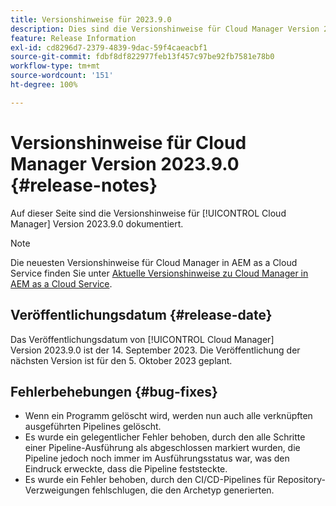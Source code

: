 ```yaml
---
title: Versionshinweise für 2023.9.0
description: Dies sind die Versionshinweise für Cloud Manager Version 2023.9.0.
feature: Release Information
exl-id: cd8296d7-2379-4839-9dac-59f4caeacbf1
source-git-commit: fdbf8df822977feb13f457c97be92fb7581e78b0
workflow-type: tm+mt
source-wordcount: '151'
ht-degree: 100%

---
```


# Versionshinweise für Cloud Manager Version 2023.9.0 {#release-notes}

Auf dieser Seite sind die Versionshinweise für [!UICONTROL Cloud Manager] Version 2023.9.0 dokumentiert.

>[!NOTE]
>
>Die neuesten Versionshinweise für Cloud Manager in AEM as a Cloud Service finden Sie unter [Aktuelle Versionshinweise zu Cloud Manager in AEM as a Cloud Service](https://experienceleague.adobe.com/docs/experience-manager-cloud-service/content/implementing/using-cloud-manager/release-notes-cloud-manager/release-notes-cm-current.html?lang=de).

## Veröffentlichungsdatum {#release-date}

Das Veröffentlichungsdatum von [!UICONTROL Cloud Manager] Version 2023.9.0 ist der 14. September 2023. Die Veröffentlichung der nächsten Version ist für den 5. Oktober 2023 geplant.

## Fehlerbehebungen {#bug-fixes}

* Wenn ein Programm gelöscht wird, werden nun auch alle verknüpften ausgeführten Pipelines gelöscht.
* Es wurde ein gelegentlicher Fehler behoben, durch den alle Schritte einer Pipeline-Ausführung als abgeschlossen markiert wurden, die Pipeline jedoch noch immer im Ausführungsstatus war, was den Eindruck erweckte, dass die Pipeline feststeckte.
* Es wurde ein Fehler behoben, durch den CI/CD-Pipelines für Repository-Verzweigungen fehlschlugen, die den Archetyp generierten.
